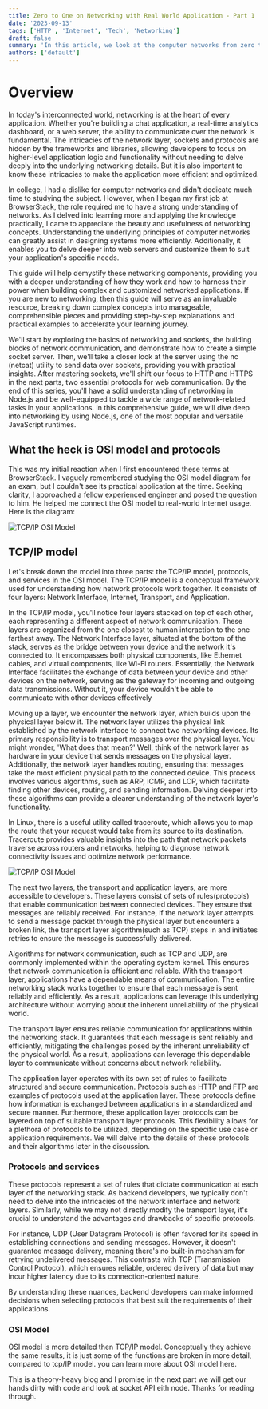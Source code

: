 ```yaml
---
title: Zero to One on Networking with Real World Application - Part 1
date: '2023-09-13'
tags: ['HTTP', 'Internet', 'Tech', 'Networking']
draft: false
summary: 'In this article, we look at the computer networks from zero to one. Learn about TCP/IP, OSI model'
authors: ['default']
---
```


# Overview

In today's interconnected world, networking is at the heart of every application. Whether you're building a chat application, a real-time analytics dashboard, or a web server, the ability to communicate over the network is fundamental. The intricacies of the network layer, sockets and protocols are hidden by the frameworks and libraries, allowing developers to focus on higher-level application logic and functionality without needing to delve deeply into the underlying networking details. But it is also important to know these intricacies to make the application more efficient and optimized.

In college, I had a dislike for computer networks and didn't dedicate much time to studying the subject. However, when I began my first job at BrowserStack, the role required me to have a strong understanding of networks. As I delved into learning more and applying the knowledge practically, I came to appreciate the beauty and usefulness of networking concepts. Understanding the underlying principles of computer networks can greatly assist in designing systems more efficiently. Additionally, it enables you to delve deeper into web servers and customize them to suit your application's specific needs.

This guide will help demystify these networking components, providing you with a deeper understanding of how they work and how to harness their power when building complex and customized networked applications. If you are new to networking, then this guide will serve as an invaluable resource, breaking down complex concepts into manageable, comprehensible pieces and providing step-by-step explanations and practical examples to accelerate your learning journey.

We'll start by exploring the basics of networking and sockets, the building blocks of network communication, and demonstrate how to create a simple socket server. Then, we'll take a closer look at the server using the nc (netcat) utility to send data over sockets, providing you with practical insights. After mastering sockets, we'll shift our focus to HTTP and HTTPS in the next parts, two essential protocols for web communication. By the end of this series, you'll have a solid understanding of networking in Node.js and be well-equipped to tackle a wide range of network-related tasks in your applications. In this comprehensive guide, we will dive deep into networking by using Node.js, one of the most popular and versatile JavaScript runtimes.

## What the heck is OSI model and protocols

This was my initial reaction when I first encountered these terms at BrowserStack. I vaguely remembered studying the OSI model diagram for an exam, but I couldn't see its practical application at the time. Seeking clarity, I approached a fellow experienced engineer and posed the question to him. He helped me connect the OSI model to real-world Internet usage. Here is the diagram:

![TCP/IP OSI Model](/static/images/tcpip.png)

## TCP/IP model

Let's break down the model into three parts: the TCP/IP model, protocols, and services in the OSI model. The TCP/IP model is a conceptual framework used for understanding how network protocols work together. It consists of four layers: Network Interface, Internet, Transport, and Application.

In the TCP/IP model, you'll notice four layers stacked on top of each other, each representing a different aspect of network communication. These layers are organized from the one closest to human interaction to the one farthest away. The Network Interface layer, situated at the bottom of the stack, serves as the bridge between your device and the network it's connected to. It encompasses both physical components, like Ethernet cables, and virtual components, like Wi-Fi routers. Essentially, the Network Interface facilitates the exchange of data between your device and other devices on the network, serving as the gateway for incoming and outgoing data transmissions. Without it, your device wouldn't be able to communicate with other devices effectively

Moving up a layer, we encounter the network layer, which builds upon the physical layer below it. The network layer utilizes the physical link established by the network interface to connect two networking devices. Its primary responsibility is to transport messages over the physical layer. You might wonder, 'What does that mean?' Well, think of the network layer as hardware in your device that sends messages on the physical layer. Additionally, the network layer handles routing, ensuring that messages take the most efficient physical path to the connected device. This process involves various algorithms, such as ARP, ICMP, and LCP, which facilitate finding other devices, routing, and sending information. Delving deeper into these algorithms can provide a clearer understanding of the network layer's functionality.

In Linux, there is a useful utility called traceroute, which allows you to map the route that your request would take from its source to its destination. Traceroute provides valuable insights into the path that network packets traverse across routers and networks, helping to diagnose network connectivity issues and optimize network performance.

![TCP/IP OSI Model](/static/images/traceroute1.png)

The next two layers, the transport and application layers, are more accessible to developers. These layers consist of sets of rules(protocols) that enable communication between connected devices. They ensure that messages are reliably received. For instance, if the network layer attempts to send a message packet through the physical layer but encounters a broken link, the transport layer algorithm(such as TCP) steps in and initiates retries to ensure the message is successfully delivered.

Algorithms for network communication, such as TCP and UDP, are commonly implemented within the operating system kernel. This ensures that network communication is efficient and reliable. With the transport layer, applications have a dependable means of communication. The entire networking stack works together to ensure that each message is sent reliably and efficiently. As a result, applications can leverage this underlying architecture without worrying about the inherent unreliability of the physical world.

The transport layer ensures reliable communication for applications within the networking stack. It guarantees that each message is sent reliably and efficiently, mitigating the challenges posed by the inherent unreliability of the physical world. As a result, applications can leverage this dependable layer to communicate without concerns about network reliability.

The application layer operates with its own set of rules to facilitate structured and secure communication. Protocols such as HTTP and FTP are examples of protocols used at the application layer. These protocols define how information is exchanged between applications in a standardized and secure manner. Furthermore, these application layer protocols can be layered on top of suitable transport layer protocols. This flexibility allows for a plethora of protocols to be utilized, depending on the specific use case or application requirements. We will delve into the details of these protocols and their algorithms later in the discussion.

### Protocols and services

These protocols represent a set of rules that dictate communication at each layer of the networking stack. As backend developers, we typically don't need to delve into the intricacies of the network interface and network layers. Similarly, while we may not directly modify the transport layer, it's crucial to understand the advantages and drawbacks of specific protocols.

For instance, UDP (User Datagram Protocol) is often favored for its speed in establishing connections and sending messages. However, it doesn't guarantee message delivery, meaning there's no built-in mechanism for retrying undelivered messages. This contrasts with TCP (Transmission Control Protocol), which ensures reliable, ordered delivery of data but may incur higher latency due to its connection-oriented nature.

By understanding these nuances, backend developers can make informed decisions when selecting protocols that best suit the requirements of their applications.

### OSI Model

OSI model is more detailed then TCP/IP model. Conceptually they achieve the same results, it is just some of the functions are broken in more detail, compared to tcp/IP model. you can learn more about OSI model here.

This is a theory-heavy blog and I promise in the next part we will get our hands dirty with code and look at socket API eith node. Thanks for reading through.
